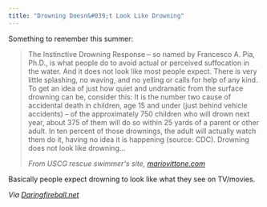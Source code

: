 ```yaml
---
title: "Drowning Doesn&#039;t Look Like Drowning"
---
```

<p>Something to remember this summer:</p>
<blockquote><p>The Instinctive Drowning Response – so named by Francesco A. Pia, Ph.D.,  is what people do to avoid actual or perceived suffocation in the water.  And it does not look like most people expect.  There is very little splashing, no waving, and no yelling or calls for help of any kind.  To get an idea of just how quiet and undramatic from the surface drowning can be, consider this:  It is the number two cause of accidental death in children, age 15 and under (just behind vehicle accidents) – of the approximately 750 children who will drown next year, about 375 of them will do so within 25 yards of a parent or other adult.  In ten percent of those drownings, the adult will actually watch them do it, having no idea it is happening (source: CDC).  Drowning does not look like drowning...</p>
<p><em>From USCG rescue swimmer's site, <a href="http://mariovittone.com/2010/05/154/">mariovittone.com</a></em>
</p></blockquote>
<p>Basically people expect drowning to look like what they see on TV/movies.</p>
<p><em>Via <a href="http://daringfireball.net/linked/2010/07/07/drowning">Daringfireball.net</a></em></p>
